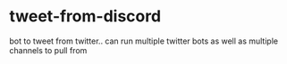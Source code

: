 # tweet-from-discord
bot to tweet from twitter.. can run multiple twitter bots as well as multiple channels to pull from
